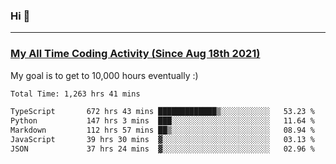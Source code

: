 ### Hi 🙂

---

### <a href="https://wakatime.com/@Eroxl">My All Time Coding Activity (Since Aug 18th 2021)</a>
My goal is to get to 10,000 hours eventually :)
<!--START_SECTION:waka-->

```txt
Total Time: 1,263 hrs 41 mins

TypeScript       672 hrs 43 mins █████████████▒░░░░░░░░░░░   53.23 %
Python           147 hrs 3 mins  ███░░░░░░░░░░░░░░░░░░░░░░   11.64 %
Markdown         112 hrs 57 mins ██▒░░░░░░░░░░░░░░░░░░░░░░   08.94 %
JavaScript       39 hrs 30 mins  ▓░░░░░░░░░░░░░░░░░░░░░░░░   03.13 %
JSON             37 hrs 24 mins  ▓░░░░░░░░░░░░░░░░░░░░░░░░   02.96 %
```

<!--END_SECTION:waka-->
